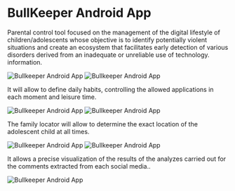 # BullKeeper Android App

Parental control tool focused on the management of the digital lifestyle of children/adolescents whose objective is to identify potentially violent situations and create an ecosystem that facilitates early detection of various disorders derived from an inadequate or unreliable use of technology. information.

![Bullkeeper Android App](screenshots/imagen_1.png "BullKeeper Android App")
![Bullkeeper Android App](screenshots/imagen_2.png "BullKeeper Android App")

It will allow to define daily habits, controlling the allowed applications in each moment and leisure time.

![Bullkeeper Android App](screenshots/imagen_3.png "BullKeeper Android App")
![Bullkeeper Android App](screenshots/imagen_4.png "BullKeeper Android App")

The family locator will allow to determine the exact location of the adolescent child at all times.

![Bullkeeper Android App](screenshots/imagen_5.png "BullKeeper Android App")
![Bullkeeper Android App](screenshots/imagen_6.png "BullKeeper Android App")

It allows a precise visualization of the results of the analyzes carried out for the comments extracted from each social media..

![Bullkeeper Android App](screenshots/imagen_7.png "BullKeeper Android App")
